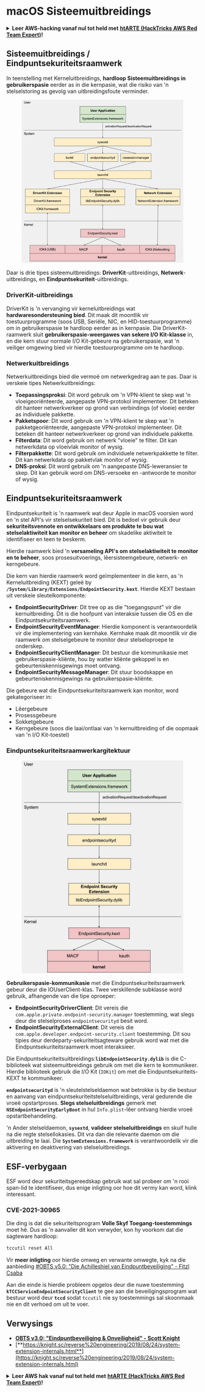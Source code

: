 # macOS Sisteemuitbreidings

<details>

<summary><strong>Leer AWS-hacking vanaf nul tot held met</strong> <a href="https://training.hacktricks.xyz/courses/arte"><strong>htARTE (HackTricks AWS Red Team Expert)</strong></a><strong>!</strong></summary>

Ander maniere om HackTricks te ondersteun:

* As jy jou **maatskappy geadverteer wil sien in HackTricks** of **HackTricks in PDF wil aflaai** Kyk na die [**INSKRYWINGSPLANNE**](https://github.com/sponsors/carlospolop)!
* Kry die [**amptelike PEASS & HackTricks swag**](https://peass.creator-spring.com)
* Ontdek [**Die PEASS-familie**](https://opensea.io/collection/the-peass-family), ons versameling eksklusiewe [**NFT's**](https://opensea.io/collection/the-peass-family)
* **Sluit aan by die** 💬 [**Discord-groep**](https://discord.gg/hRep4RUj7f) of die [**telegram-groep**](https://t.me/peass) of **volg** ons op **Twitter** 🐦 [**@carlospolopm**](https://twitter.com/hacktricks\_live)**.**
* **Deel jou haktruuks deur PR's in te dien by die** [**HackTricks**](https://github.com/carlospolop/hacktricks) en [**HackTricks Cloud**](https://github.com/carlospolop/hacktricks-cloud) github-opslag.

</details>

## Sisteemuitbreidings / Eindpuntsekuriteitsraamwerk

In teenstelling met Kerneluitbreidings, **hardloop Sisteemuitbreidings in gebruikerspasie** eerder as in die kernpasie, wat die risiko van 'n stelselstoring as gevolg van uitbreidingsfoute verminder.

<figure><img src="../../../.gitbook/assets/image (606).png" alt="https://knight.sc/images/system-extension-internals-1.png"><figcaption></figcaption></figure>

Daar is drie tipes sisteemuitbreidings: **DriverKit**-uitbreidings, **Netwerk**-uitbreidings, en **Eindpuntsekuriteit**-uitbreidings.

### **DriverKit-uitbreidings**

DriverKit is 'n vervanging vir kerneluitbreidings wat **hardwaresondersteuning bied**. Dit maak dit moontlik vir toestuurprogramme (soos USB, Seriële, NIC, en HID-toestuurprogramme) om in gebruikerspasie te hardloop eerder as in kernpasie. Die DriverKit-raamwerk sluit **gebruikerspasie-weergawes van sekere I/O Kit-klasse** in, en die kern stuur normale I/O Kit-gebeure na gebruikerspasie, wat 'n veiliger omgewing bied vir hierdie toestuurprogramme om te hardloop.

### **Netwerkuitbreidings**

Netwerkuitbreidings bied die vermoë om netwerkgedrag aan te pas. Daar is verskeie tipes Netwerkuitbreidings:

* **Toepassingsproksi**: Dit word gebruik om 'n VPN-klient te skep wat 'n vloeigeoriënteerde, aangepaste VPN-protokol implementeer. Dit beteken dit hanteer netwerkverkeer op grond van verbindings (of vloeie) eerder as individuele pakkette.
* **Pakketspoor**: Dit word gebruik om 'n VPN-klient te skep wat 'n pakketgeoriënteerde, aangepaste VPN-protokol implementeer. Dit beteken dit hanteer netwerkverkeer op grond van individuele pakkette.
* **Filterdata**: Dit word gebruik om netwerk "vloeie" te filter. Dit kan netwerkdata op vloeivlak monitor of wysig.
* **Filterpakkette**: Dit word gebruik om individuele netwerkpakkette te filter. Dit kan netwerkdata op pakketvlak monitor of wysig.
* **DNS-proksi**: Dit word gebruik om 'n aangepaste DNS-leweransier te skep. Dit kan gebruik word om DNS-versoeke en -antwoorde te monitor of wysig.

## Eindpuntsekuriteitsraamwerk

Eindpuntsekuriteit is 'n raamwerk wat deur Apple in macOS voorsien word en 'n stel API's vir stelselsekuriteit bied. Dit is bedoel vir gebruik deur **sekuriteitsvennote en ontwikkelaars om produkte te bou wat stelselaktiwiteit kan monitor en beheer** om skadelike aktiwiteit te identifiseer en teen te beskerm.

Hierdie raamwerk bied 'n **versameling API's om stelselaktiwiteit te monitor en te beheer**, soos prosesuitvoerings, lêersisteemgebeure, netwerk- en kerngebeure.

Die kern van hierdie raamwerk word geïmplementeer in die kern, as 'n Kerneluitbreiding (KEXT) geleë by **`/System/Library/Extensions/EndpointSecurity.kext`**. Hierdie KEXT bestaan uit verskeie sleutelkomponente:

* **EndpointSecurityDriver**: Dit tree op as die "toegangspunt" vir die kernuitbreiding. Dit is die hoofpunt van interaksie tussen die OS en die Eindpuntsekuriteitsraamwerk.
* **EndpointSecurityEventManager**: Hierdie komponent is verantwoordelik vir die implementering van kernhake. Kernhake maak dit moontlik vir die raamwerk om stelselgebeure te monitor deur stelseloproepe te onderskep.
* **EndpointSecurityClientManager**: Dit bestuur die kommunikasie met gebruikerspasie-kliënte, hou by watter kliënte gekoppel is en gebeurteniskennisgewings moet ontvang.
* **EndpointSecurityMessageManager**: Dit stuur boodskappe en gebeurteniskennisgewings na gebruikerspasie-kliënte.

Die gebeure wat die Eindpuntsekuriteitsraamwerk kan monitor, word gekategoriseer in:

* Lêergebeure
* Prosessgebeure
* Sokketgebeure
* Kerngebeure (soos die laai/ontlaai van 'n kernuitbreiding of die oopmaak van 'n I/O Kit-toestel)

### Eindpuntsekuriteitsraamwerkargitektuur

<figure><img src="../../../.gitbook/assets/image (1068).png" alt="https://www.youtube.com/watch?v=jaVkpM1UqOs"><figcaption></figcaption></figure>

**Gebruikerspasie-kommunikasie** met die Eindpuntsekuriteitsraamwerk gebeur deur die IOUserClient-klas. Twee verskillende subklasse word gebruik, afhangende van die tipe oproeper:

* **EndpointSecurityDriverClient**: Dit vereis die `com.apple.private.endpoint-security.manager` toestemming, wat slegs deur die stelselproses `endpointsecurityd` besit word.
* **EndpointSecurityExternalClient**: Dit vereis die `com.apple.developer.endpoint-security.client` toestemming. Dit sou tipies deur derdeparty-sekuriteitsagteware gebruik word wat met die Eindpuntsekuriteitsraamwerk moet interaksieer.

Die Eindpuntsekuriteitsuitbreidings:**`libEndpointSecurity.dylib`** is die C-biblioteek wat sisteemuitbreidings gebruik om met die kern te kommunikeer. Hierdie biblioteek gebruik die I/O Kit (`IOKit`) om met die Eindpuntsekuriteits-KEXT te kommunikeer.

**`endpointsecurityd`** is 'n sleutelstelseldaemon wat betrokke is by die bestuur en aanvang van eindpuntsekuriteitstelseluitbreidings, veral gedurende die vroeë opstartproses. **Slegs stelseluitbreidings** gemerk met **`NSEndpointSecurityEarlyBoot`** in hul `Info.plist`-lêer ontvang hierdie vroeë opstartbehandeling.

'n Ander stelseldaemon, **`sysextd`**, **valideer stelseluitbreidings** en skuif hulle na die regte stelsellokasies. Dit vra dan die relevante daemon om die uitbreiding te laai. Die **`SystemExtensions.framework`** is verantwoordelik vir die aktivering en deaktivering van stelseluitbreidings.

## ESF-verbygaan

ESF word deur sekuriteitsgereedskap gebruik wat sal probeer om 'n rooi span-lid te identifiseer, dus enige inligting oor hoe dit vermy kan word, klink interessant.

### CVE-2021-30965

Die ding is dat die sekuriteitsprogram **Volle Skyf Toegang-toestemmings** moet hê. Dus as 'n aanvaller dit kon verwyder, kon hy voorkom dat die sagteware hardloop:
```bash
tccutil reset All
```
Vir **meer inligting** oor hierdie omweg en verwante omwegte, kyk na die aanbieding [#OBTS v5.0: "Die Achilleshiel van Eindpuntbeveiliging" - Fitzl Csaba](https://www.youtube.com/watch?v=lQO7tvNCoTI)

Aan die einde is hierdie probleem opgelos deur die nuwe toestemming **`kTCCServiceEndpointSecurityClient`** te gee aan die beveiligingsprogram wat bestuur word deur **`tccd`** sodat `tccutil` nie sy toestemmings sal skoonmaak nie en dit verhoed om uit te voer.

## Verwysings

* [**OBTS v3.0: "Eindpuntbeveiliging & Onveiligheid" - Scott Knight**](https://www.youtube.com/watch?v=jaVkpM1UqOs)
* [**https://knight.sc/reverse%20engineering/2019/08/24/system-extension-internals.html**](https://knight.sc/reverse%20engineering/2019/08/24/system-extension-internals.html)

<details>

<summary><strong>Leer AWS hak vanaf nul tot held met</strong> <a href="https://training.hacktricks.xyz/courses/arte"><strong>htARTE (HackTricks AWS Red Team Expert)</strong></a><strong>!</strong></summary>

Ander maniere om HackTricks te ondersteun:

* As jy wil sien dat jou **maatskappy geadverteer word in HackTricks** of **HackTricks aflaai in PDF-formaat** Kyk na die [**INSKRYWINGSPLANNE**](https://github.com/sponsors/carlospolop)!
* Kry die [**amptelike PEASS & HackTricks swag**](https://peass.creator-spring.com)
* Ontdek [**Die PEASS Familie**](https://opensea.io/collection/the-peass-family), ons versameling van eksklusiewe [**NFTs**](https://opensea.io/collection/the-peass-family)
* **Sluit aan by die** 💬 [**Discord-groep**](https://discord.gg/hRep4RUj7f) of die [**telegram-groep**](https://t.me/peass) of **volg** ons op **Twitter** 🐦 [**@carlospolopm**](https://twitter.com/hacktricks\_live)**.**
* **Deel jou haktruuks deur PR's in te dien by die** [**HackTricks**](https://github.com/carlospolop/hacktricks) en [**HackTricks Cloud**](https://github.com/carlospolop/hacktricks-cloud) github-opslag.

</details>
